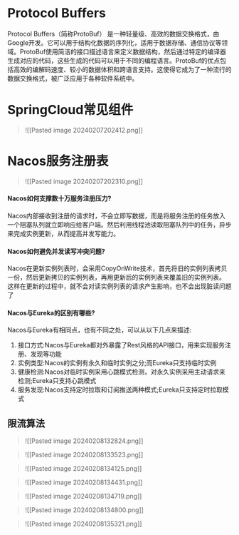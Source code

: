# Protocol Buffers

Protocol Buffers（简称ProtoBuf）
是一种轻量级、高效的数据交换格式，由Google开发。它可以用于结构化数据的序列化，适用于数据存储、通信协议等领域。ProtoBuf使用简洁的接口描述语言来定义数据结构，然后通过特定的编译器生成对应的代码，这些生成的代码可以用于不同的编程语言。ProtoBuf的优点包括高效的编解码速度、较小的数据体积和跨语言支持。这使得它成为了一种流行的数据交换格式，被广泛应用于各种软件系统中。


# SpringCloud常见组件
>![[Pasted image 20240207202412.png]]

# Nacos服务注册表

>![[Pasted image 20240207202310.png]]


#### Nacos如何支撑数十万服务注册压力?
Nacos内部接收到注册的请求时，不会立即写数据，而是将服务注册的任务放入一个阻塞队列就立即响应给客户端。然后利用线程池读取阻塞队列中的任务，异步来完成实例更新，从而提高并发写能力。

#### Nacos如何避免并发读写冲突问题?

Nacos在更新实例列表时，会采用CopyOnWrite技术，首先将旧的实例列表拷贝一份，然后更新拷贝的实例列表，再用更新后的实例列表来覆盖旧的实例列表。
这样在更新的过程中，就不会对读实例列表的请求产生影响，也不会出现脏读问题了

#### Nacos与Eureka的区别有哪些?
Nacos与Eureka有相同点，也有不同之处，可以从以下几点来描述:

1. 接口方式:Nacos与Eureka都对外暴露了Rest风格的API接口，用来实现服务注册、发现等功能
2. 实例类型:Nacos的实例有永久和临时实例之分;而Eureka只支持临时实例
3. 健康检测:Nacos对临时实例采用心跳模式检测，对永久实例采用主动请求来检测;Eureka只支持心跳模式
4. 服务发现:Nacos支持定时拉取和订阅推送两种模式;Eureka只支持定时拉取模式

## 限流算法

>![[Pasted image 20240208132824.png]]

>![[Pasted image 20240208133523.png]]

>![[Pasted image 20240208134125.png]]


>![[Pasted image 20240208134431.png]]

>![[Pasted image 20240208134719.png]]


>![[Pasted image 20240208134800.png]]

>![[Pasted image 20240208135321.png]]








